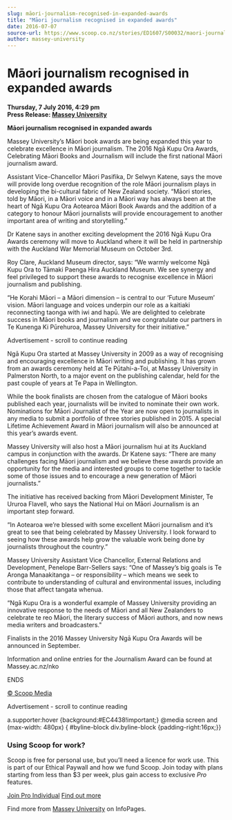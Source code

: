 ```yaml
---
slug: māori-journalism-recognised-in-expanded-awards
title: "Māori journalism recognised in expanded awards"
date: 2016-07-07
source-url: https://www.scoop.co.nz/stories/ED1607/S00032/maori-journalism-recognised-in-expanded-awards.htm
author: massey-university
---
```

Māori journalism recognised in expanded awards
==============================================

**Thursday, 7 July 2016, 4:29 pm**  
**Press Release: [Massey University](https://info.scoop.co.nz/Massey_University)**

**Māori journalism recognised in expanded awards**

Massey University’s Māori book awards are being expanded this year to celebrate excellence in Māori journalism. The 2016 Ngā Kupu Ora Awards, Celebrating Māori Books and Journalism will include the first national Māori journalism award.

Assistant Vice-Chancellor Māori Pasifika, Dr Selwyn Katene, says the move will provide long overdue recognition of the role Māori journalism plays in developing the bi-cultural fabric of New Zealand society. “Māori stories, told by Māori, in a Māori voice and in a Māori way has always been at the heart of Ngā Kupu Ora Aotearoa Māori Book Awards and the addition of a category to honour Māori journalists will provide encouragement to another important area of writing and storytelling.”

Dr Katene says in another exciting development the 2016 Ngā Kupu Ora Awards ceremony will move to Auckland where it will be held in partnership with the Auckland War Memorial Museum on October 3rd.

Roy Clare, Auckland Museum director, says: “We warmly welcome Ngā Kupu Ora to Tāmaki Paenga Hira Auckland Museum. We see synergy and feel privileged to support these awards to recognise excellence in Māori journalism and publishing.

“He Korahi Māori – a Māori dimension – is central to our ‘Future Museum’ vision. Māori language and voices underpin our role as a kaitiaki reconnecting taonga with iwi and hapū. We are delighted to celebrate success in Māori books and journalism and we congratulate our partners in Te Kunenga Ki Pūrehuroa, Massey University for their initiative.”

Advertisement - scroll to continue reading





Ngā Kupu Ora started at Massey University in 2009 as a way of recognising and encouraging excellence in Māori writing and publishing. It has grown from an awards ceremony held at Te Pūtahi-a-Toi, at Massey University in Palmerston North, to a major event on the publishing calendar, held for the past couple of years at Te Papa in Wellington.

While the book finalists are chosen from the catalogue of Māori books published each year, journalists will be invited to nominate their own work. Nominations for Māori Journalist of the Year are now open to journalists in any media to submit a portfolio of three stories published in 2015. A special Lifetime Achievement Award in Māori journalism will also be announced at this year’s awards event.

Massey University will also host a Māori journalism hui at its Auckland campus in conjunction with the awards. Dr Katene says: “There are many challenges facing Māori journalism and we believe these awards provide an opportunity for the media and interested groups to come together to tackle some of those issues and to encourage a new generation of Māori journalists.”

The initiative has received backing from Māori Development Minister, Te Ururoa Flavell, who says the National Hui on Māori Journalism is an important step forward.

“In Aotearoa we’re blessed with some excellent Māori journalism and it’s great to see that being celebrated by Massey University. I look forward to seeing how these awards help grow the valuable work being done by journalists throughout the country.”

Massey University Assistant Vice Chancellor, External Relations and Development, Penelope Barr-Sellers says: “One of Massey’s big goals is Te Aronga Manaakitanga – or responsibility – which means we seek to contribute to understanding of cultural and environmental issues, including those that affect tangata whenua.

“Ngā Kupu Ora is a wonderful example of Massey University providing an innovative response to the needs of Māori and all New Zealanders to celebrate te reo Māori, the literary success of Māori authors, and now news media writers and broadcasters."

Finalists in the 2016 Massey University Ngā Kupu Ora Awards will be announced in September.

Information and online entries for the Journalism Award can be found at Massey.ac.nz/nko

ENDS  

[© Scoop Media](http://www.scoop.co.nz/about/terms.html)  

Advertisement - scroll to continue reading



a.supporter:hover {background:#EC4438!important;} @media screen and (max-width: 480px) { #byline-block div.byline-block {padding-right:16px;}}

### Using Scoop for work?

Scoop is free for personal use, but you’ll need a licence for work use. This is part of our Ethical Paywall and how we fund Scoop. Join today with plans starting from less than $3 per week, plus gain access to exclusive _Pro_ features.  
  
[Join Pro Individual](https://pro.scoop.co.nz/Individual/?from=ProIn24) [Find out more](https://pro.scoop.co.nz/using-scoop-for-work/?from=ProIn24)

Find more from [Massey University](https://info.scoop.co.nz/Massey_University) on InfoPages.